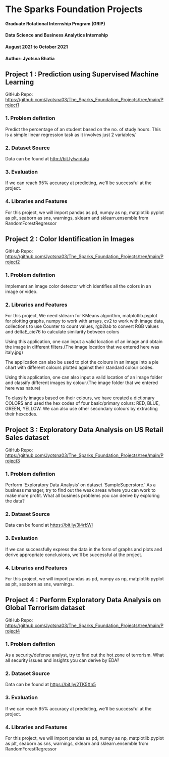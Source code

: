 # The Sparks Foundation Projects

#### Graduate Rotational Internship Program (GRIP)
#### Data Science and Business Analytics Internship
#### August 2021 to October 2021
#### Author: Jyotsna Bhatia

## Project 1 : Prediction using Supervised Machine Learning
GitHub Repo: https://github.com/Jyotsna03/The_Sparks_Foundation_Projects/tree/main/Project1
### 1. Problem defintion
Predict the percentage of an student based on the no. of study hours. This is a simple linear regression task as it involves just 2 variables/
### 2. Dataset Source
Data can be found at http://bit.ly/w-data
### 3. Evaluation
If we can reach 95% accuracy at predicting, we'll be successful at the project.
### 4. Libraries and Features
For this project, we will import pandas as pd, numpy as np, matplotlib.pyplot as plt, seaborn as sns, warnings, sklearn and sklearn.ensemble from RandomForestRegressor

## Project 2 : Color Identification in Images
GitHub Repo: https://github.com/Jyotsna03/The_Sparks_Foundation_Projects/tree/main/Project2
### 1. Problem defintion
Implement an image color detector which identifies all the colors in an image or video.

### 2. Libraries and Features

For this project, We need sklearn for KMeans algorithm, matplotlib.pyplot for plotting graphs, numpy to work with arrays, cv2 to work with image data, collections to use Counter to count values, rgb2lab to convert RGB values and deltaE_cie76 to calculate similarity between colors

Using this application, one can input a valid location of an image and obtain the image in different filters.(The image location that we entered here was italy.jpg)

The application can also be used to plot the colours in an image into a pie chart with different colours plotted against their standard colour codes. 

Using this application, one can also input a valid location of an image folder and classify different images by colour.(The image folder that we entered here was nature)

To classify images based on their colours, we have created a dictionary COLORS and used the hex codes of four basic/primary colurs: RED, BLUE, GREEN, YELLOW. We can also use other secondary colours by extracting their hexcodes. 

## Project 3 : Exploratory Data Analysis on US Retail Sales dataset 
GitHub Repo: https://github.com/Jyotsna03/The_Sparks_Foundation_Projects/tree/main/Project3
### 1. Problem defintion
Perform ‘Exploratory Data Analysis’ on dataset ‘SampleSuperstore.’ As a business manager, try to find out the weak areas where you can work to make more profit. What all business problems you can derive by exploring the data?
### 2. Dataset Source
Data can be found at https://bit.ly/3i4rbWI
### 3. Evaluation
If we can successfully express the data in the form of graphs and plots and derive appropriate conclusions, we'll be successful at the project.
### 4. Libraries and Features 
For this project, we will import pandas as pd, numpy as np, matplotlib.pyplot as plt, seaborn as sns, warnings.

## Project 4 : Perform Exploratory Data Analysis on Global Terrorism dataset
GitHub Repo: https://github.com/Jyotsna03/The_Sparks_Foundation_Projects/tree/main/Project4
### 1. Problem defintion
As a security/defense analyst, try to find out the hot zone of terrorism. What all security issues and insights you can derive by EDA?
### 2. Dataset Source
Data can be found at https://bit.ly/2TK5Xn5
### 3. Evaluation
If we can reach 95% accuracy at predicting, we'll be successful at the project.
### 4. Libraries and Features
For this project, we will import pandas as pd, numpy as np, matplotlib.pyplot as plt, seaborn as sns, warnings, sklearn and sklearn.ensemble from RandomForestRegressor
